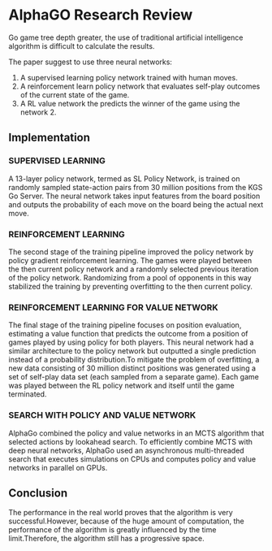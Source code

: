 # AlphaGO Research Review

Go game tree depth greater, the use of traditional artificial intelligence algorithm is difficult to calculate the results.

The paper suggest to use three neural networks:

1. A supervised learning policy network trained with human moves.
1. A reinforcement learn policy network that evaluates self-play outcomes of the current state of the game.
1. A RL value network the predicts the winner of the game using the network 2.

## Implementation

### SUPERVISED LEARNING

A 13-layer policy network, termed as SL Policy Network, is trained on randomly sampled state-action pairs from 30 million positions from the KGS Go Server. The neural network takes input features from the board position and outputs the probability of each move on the board being the actual next move.

### REINFORCEMENT LEARNING

The second stage of the training pipeline improved the policy network by policy gradient reinforcement learning. The games were played between the then current policy network and a randomly selected previous iteration of the policy network. Randomizing from a pool of opponents in this way stabilized the training by preventing overfitting to the then current policy.

### REINFORCEMENT LEARNING FOR VALUE NETWORK

The final stage of the training pipeline focuses on position evaluation, estimating a value function that predicts the outcome from a position of games played by using policy for both players. This neural network had a similar architecture to the policy network but outputted a single prediction instead of a probability distribution.To mitigate the problem of overfitting, a new data consisting of 30 million distinct positions was generated using a set of self-play data set (each sampled from a separate game). Each game was played between the RL policy network and itself until the game terminated.

### SEARCH WITH POLICY AND VALUE NETWORK

AlphaGo combined the policy and value networks in an MCTS algorithm that selected actions by lookahead search. To efficiently combine MCTS with deep neural networks, AlphaGo used an asynchronous multi-threaded search that executes simulations on CPUs and computes policy and value networks in parallel on GPUs.

## Conclusion

The performance in the real world proves that the algorithm is very successful.However, because of the huge amount of computation, the performance of the algorithm is greatly influenced by the time limit.Therefore, the algorithm still has a progressive space.